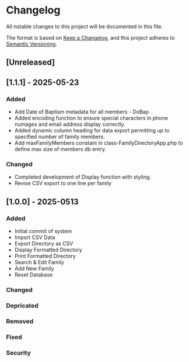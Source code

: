 # Changelog

All notable changes to this project will be documented in this file.

The format is based on [Keep a Changelog](https://keepachangelog.com/en/1.1.0/),
and this project adheres to [Semantic Versioning](https://semver.org/spec/v2.0.0.html).

## [Unreleased]

## [1.1.1] - 2025-05-23

### Added

- Add Date of Baptism metadata for all members - DoBap
- Added encoding function to ensure special characters in phone numages and email address display correctly. 
- Added dynamic column heading for data export permitting up to specified number of family members. 
- Add maxFamilyMembers constant in class-FamilyDirectoryApp.php to define max size of members db entry. 

### Changed

- Completed development of Display function with styling.
- Revise CSV export to one line per family

## [1.0.0] - 2025-0513

### Added

- Initial commit of system
- Import CSV Data
- Export Directory as CSV
- Display Formatted Directory
- Print Formatted Directory
- Search & Edit Family
- Add New Family
- Reset Database

### Changed
### Depricated
### Removed
### Fixed
### Security
